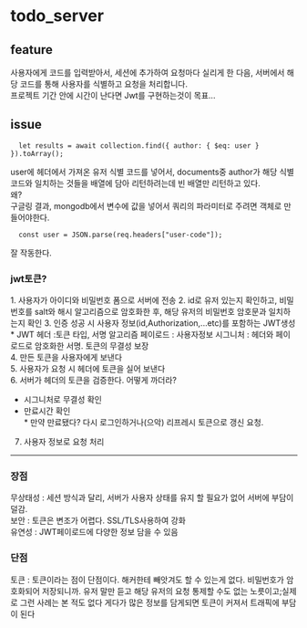# todo_server

## feature

사용자에게 코드를 입력받아서,
세션에 추가하여 요청마다 실리게 한 다음,
서버에서 해당 코드를 통해 사용자를 식별하고 요청을 처리합니다. <br>
프로젝트 기간 안에 시간이 난다면 Jwt를 구현하는것이 목표...

## issue

```
  let results = await collection.find({ author: { $eq: user } }).toArray();
```

user에 헤더에서 가져온 유저 식별 코드를 넣어서, documents중 author가 해당 식별코드와 일치하는 것들을 배열에 담아 리턴하려는데 빈 배열만 리턴하고 있다. <br>
왜? <br>
구글링 결과, mongodb에서 변수에 값을 넣어서 쿼리의 파라미터로 주려면 객체로 만들어야한다.

```
  const user = JSON.parse(req.headers["user-code"]);
```

잘 작동한다.

<h3>jwt토큰? </h3>
1. 사용자가 아이디와 비밀번호 폼으로 서버에 전송
2. id로 유저 있는지 확인하고, 비밀번호를 salt와 해시 알고리즘으로 암호화한 후, 해당 유저의 비밀번호 암호문과 일치하는지 확인 
3. 인증 성공 시 사용자 정보(id,Authorization,...etc)를 포함하는 JWT생성
    * JWT
    헤더 :토큰 타입, 서명 알고리즘
    페이로드 : 사용자정보
    시그니처 : 헤더와 페이로드로 암호화한 서명. 토큰의 무결성 보장<br> 
4. 만든 토큰을 사용자에게 보낸다 <br>
5. 사용자가 요청 시 헤더에 토큰을 실어 보낸다 <br>
6. 서버가 헤더의 토큰을 검증한다. 어떻게 까더라?

- 시그니처로 무결성 확인
- 만료시간 확인 <br> \* 만약 만료됐다? 다시 로그인하거나(으악) 리프레시 토큰으로 갱신 요청.

7. 사용자 정보로 요청 처리 <br>

---

### 장점

무상태성 : 세션 방식과 달리, 서버가 사용자 상태를 유지 할 필요가 없어 서버에 부담이 덜감. <br>
보안 : 토큰은 변조가 어렵다. SSL/TLS사용하여 강화 <br>
유연성 : JWT페이로드에 다양한 정보 담을 수 있음

### 단점

토큰 : 토큰이라는 점이 단점이다. 해커한테 빼앗겨도 할 수 있는게 없다. 비밀번호가 암호화되어 저장되니까. 유저 말만 듣고 해당 유저의 요청 통제할 수도 없는 노릇이고;실제로 그런 사례는 본 적도 없다
게다가 많은 정보를 담게되면 토큰이 커져서 트래픽에 부담이 된다
